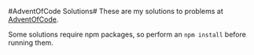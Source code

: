 #AdventOfCode Solutions#
These are my solutions to problems at [AdventOfCode](http://adventofcode.com/).

Some solutions require npm packages, so perform an `npm install` before running them.
